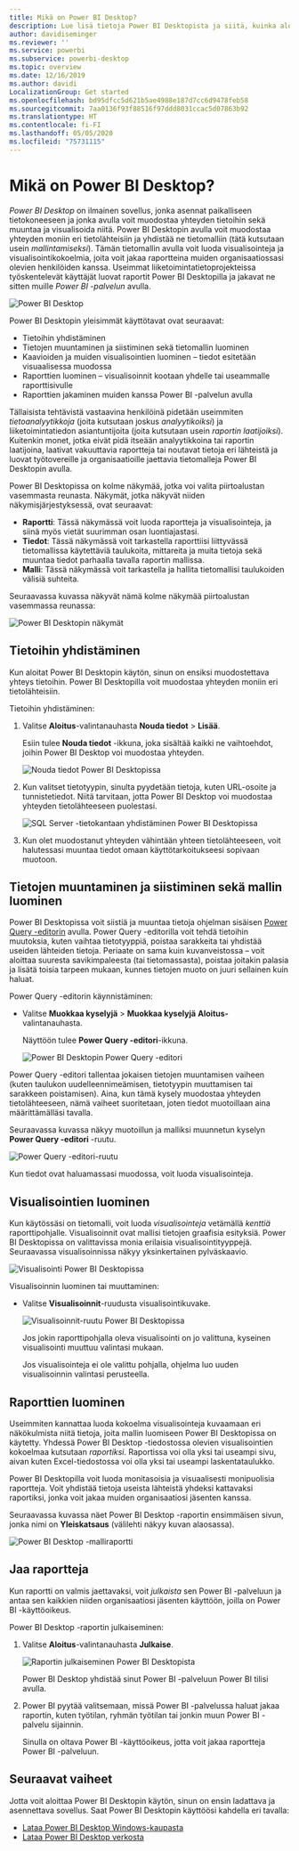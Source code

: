 ```yaml
---
title: Mikä on Power BI Desktop?
description: Lue lisä tietoja Power BI Desktopista ja siitä, kuinka aloittaa sen käyttäminen.
author: davidiseminger
ms.reviewer: ''
ms.service: powerbi
ms.subservice: powerbi-desktop
ms.topic: overview
ms.date: 12/16/2019
ms.author: davidi
LocalizationGroup: Get started
ms.openlocfilehash: bd95dfcc5d621b5ae4988e187d7cc6d9478feb58
ms.sourcegitcommit: 7aa0136f93f88516f97ddd8031ccac5d07863b92
ms.translationtype: HT
ms.contentlocale: fi-FI
ms.lasthandoff: 05/05/2020
ms.locfileid: "75731115"
---
```

# <a name="what-is-power-bi-desktop"></a>Mikä on Power BI Desktop?

*Power BI Desktop* on ilmainen sovellus, jonka asennat paikalliseen tietokoneeseen ja jonka avulla voit muodostaa yhteyden tietoihin sekä muuntaa ja visualisoida niitä. Power BI Desktopin avulla voit muodostaa yhteyden moniin eri tietolähteisiin ja yhdistää ne tietomalliin (tätä kutsutaan usein *mallintamiseksi*). Tämän tietomallin avulla voit luoda visualisointeja ja visualisointikokoelmia, joita voit jakaa raportteina muiden organisaatiossasi olevien henkilöiden kanssa. Useimmat liiketoimintatietoprojekteissa työskentelevät käyttäjät luovat raportit Power BI Desktopilla ja jakavat ne sitten muille *Power BI -palvelun* avulla.

![Power BI Desktop](media/desktop-what-is-desktop/what-is-desktop_01.png)

Power BI Desktopin yleisimmät käyttötavat ovat seuraavat:

* Tietoihin yhdistäminen
* Tietojen muuntaminen ja siistiminen sekä tietomallin luominen
* Kaavioiden ja muiden visualisointien luominen – tiedot esitetään visuaalisessa muodossa
* Raporttien luominen – visualisoinnit kootaan yhdelle tai useammalle raporttisivulle
* Raporttien jakaminen muiden kanssa Power BI -palvelun avulla

Tällaisista tehtävistä vastaavina henkilöinä pidetään useimmiten *tietoanalyytikkoja* (joita kutsutaan joskus *analyytikoiksi*) ja liiketoimintatiedon asiantuntijoita (joita kutsutaan usein *raportin laatijoiksi*). Kuitenkin monet, jotka eivät pidä itseään analyytikkoina tai raportin laatijoina, laativat vakuuttavia raportteja tai noutavat tietoja eri lähteistä ja luovat työtovereille ja organisaatioille jaettavia tietomalleja Power BI Desktopin avulla.

Power BI Desktopissa on kolme näkymää, jotka voi valita piirtoalustan vasemmasta reunasta. Näkymät, jotka näkyvät niiden näkymisjärjestyksessä, ovat seuraavat:
* **Raportti**: Tässä näkymässä voit luoda raportteja ja visualisointeja, ja siinä myös vietät suurimman osan luontiajastasi.
* **Tiedot**: Tässä näkymässä voit tarkastella raporttiisi liittyvässä tietomallissa käytettäviä taulukoita, mittareita ja muita tietoja sekä muuntaa tiedot parhaalla tavalla raportin mallissa.
* **Malli**: Tässä näkymässä voit tarkastella ja hallita tietomallisi taulukoiden välisiä suhteita.

Seuraavassa kuvassa näkyvät nämä kolme näkymää piirtoalustan vasemmassa reunassa:

![Power BI Desktopin näkymät](media/desktop-what-is-desktop/what-is-desktop-07.png)
 

## <a name="connect-to-data"></a>Tietoihin yhdistäminen
Kun aloitat Power BI Desktopin käytön, sinun on ensiksi muodostettava yhteys tietoihin. Power BI Desktopilla voit muodostaa yhteyden moniin eri tietolähteisiin. 

Tietoihin yhdistäminen:

1. Valitse **Aloitus**-valintanauhasta **Nouda tiedot** > **Lisää**. 

   Esiin tulee **Nouda tiedot** -ikkuna, joka sisältää kaikki ne vaihtoehdot, joihin Power BI Desktop voi muodostaa yhteyden.

   ![Nouda tiedot Power BI Desktopissa](media/desktop-what-is-desktop/what-is-desktop_02.png)

2. Kun valitset tietotyypin, sinulta pyydetään tietoja, kuten URL-osoite ja tunnistetiedot. Niitä tarvitaan, jotta Power BI Desktop voi muodostaa yhteyden tietolähteeseen puolestasi.

   ![SQL Server -tietokantaan yhdistäminen Power BI Desktopissa](media/desktop-what-is-desktop/what-is-desktop_03.png)

3. Kun olet muodostanut yhteyden vähintään yhteen tietolähteeseen, voit halutessasi muuntaa tiedot omaan käyttötarkoitukseesi sopivaan muotoon.

## <a name="transform-and-clean-data-create-a-model"></a>Tietojen muuntaminen ja siistiminen sekä mallin luominen

Power BI Desktopissa voit siistiä ja muuntaa tietoja ohjelman sisäisen [Power Query -editorin](https://docs.microsoft.com/power-bi/desktop-query-overview) avulla. Power Query -editorilla voit tehdä tietoihin muutoksia, kuten vaihtaa tietotyyppiä, poistaa sarakkeita tai yhdistää useiden lähteiden tietoja. Periaate on sama kuin kuvanveistossa – voit aloittaa suuresta savikimpaleesta (tai tietomassasta), poistaa joitakin palasia ja lisätä toisia tarpeen mukaan, kunnes tietojen muoto on juuri sellainen kuin haluat. 

Power Query -editorin käynnistäminen:

- Valitse **Muokkaa kyselyjä** > **Muokkaa kyselyjä** **Aloitus-** valintanauhasta.

   Näyttöön tulee **Power Query -editori**-ikkuna.

   ![Power BI Desktopin Power Query -editori](media/desktop-getting-started/designer_gsg_editquery.png)

Power Query -editori tallentaa jokaisen tietojen muuntamisen vaiheen (kuten taulukon uudelleennimeämisen, tietotyypin muuttamisen tai sarakkeen poistamisen). Aina, kun tämä kysely muodostaa yhteyden tietolähteeseen, nämä vaiheet suoritetaan, joten tiedot muotoillaan aina määrittämälläsi tavalla.

Seuraavassa kuvassa näkyy muotoillun ja malliksi muunnetun kyselyn **Power Query -editori** -ruutu.

 ![Power Query -editori-ruutu](media/desktop-getting-started/shapecombine_querysettingsfinished.png)

Kun tiedot ovat haluamassasi muodossa, voit luoda visualisointeja. 

## <a name="create-visuals"></a>Visualisointien luominen 

Kun käytössäsi on tietomalli, voit luoda *visualisointeja* vetämällä *kenttiä* raporttipohjalle. Visualisoinnit ovat mallisi tietojen graafisia esityksiä. Power BI Desktopissa on valittavissa monia erilaisia visualisointityyppejä. Seuraavassa visualisoinnissa näkyy yksinkertainen pylväskaavio. 

![Visualisointi Power BI Desktopissa](media/desktop-what-is-desktop/what-is-desktop_04.png)

Visualisoinnin luominen tai muuttaminen: 

- Valitse **Visualisoinnit**-ruudusta visualisointikuvake. 

   ![Visualisoinnit-ruutu Power BI Desktopissa](media/desktop-what-is-desktop/what-is-desktop_05.png)

   Jos jokin raporttipohjalla oleva visualisointi on jo valittuna, kyseinen visualisointi muuttuu valintasi mukaan. 

   Jos visualisointeja ei ole valittu pohjalla, ohjelma luo uuden visualisoinnin valintasi perusteella.


## <a name="create-reports"></a>Raporttien luominen

Useimmiten kannattaa luoda kokoelma visualisointeja kuvaamaan eri näkökulmista niitä tietoja, joita mallin luomiseen Power BI Desktopissa on käytetty. Yhdessä Power BI Desktop -tiedostossa olevien visualisointien kokoelmaa kutsutaan *raportiksi*. Raportissa voi olla yksi tai useampi sivu, aivan kuten Excel-tiedostossa voi olla yksi tai useampi laskentataulukko. 

Power BI Desktopilla voit luoda monitasoisia ja visuaalisesti monipuolisia raportteja. Voit yhdistää tietoja useista lähteistä yhdeksi kattavaksi raportiksi, jonka voit jakaa muiden organisaatiosi jäsenten kanssa.

Seuraavassa kuvassa näet Power BI Desktop -raportin ensimmäisen sivun, jonka nimi on **Yleiskatsaus** (välilehti näkyy kuvan alaosassa). 

![Power BI Desktop -malliraportti](media/desktop-what-is-desktop/what-is-desktop_01.png)

## <a name="share-reports"></a>Jaa raportteja

Kun raportti on valmis jaettavaksi, voit *julkaista* sen Power BI -palveluun ja antaa sen kaikkien niiden organisaatiosi jäsenten käyttöön, joilla on Power BI -käyttöoikeus. 

Power BI Desktop -raportin julkaiseminen: 

1. Valitse **Aloitus**-valintanauhasta **Julkaise**.

   ![Raportin julkaiseminen Power BI Desktopista](media/desktop-what-is-desktop/what-is-desktop_06.png)

   Power BI Desktop yhdistää sinut Power BI -palveluun Power BI tilisi avulla. 

2. Power BI pyytää valitsemaan, missä Power BI -palvelussa haluat jakaa raportin, kuten työtilan, ryhmän työtilan tai jonkin muun Power BI -palvelu sijainnin. 

   Sinulla on oltava Power BI -käyttöoikeus, jotta voit jakaa raportteja Power BI -palveluun.


## <a name="next-steps"></a>Seuraavat vaiheet

Jotta voit aloittaa Power BI Desktopin käytön, sinun on ensin ladattava ja asennettava sovellus. Saat Power BI Desktopin käyttöösi kahdella eri tavalla:

* [Lataa Power BI Desktop Windows-kaupasta](https://aka.ms/pbidesktopstore)
* [Lataa Power BI Desktop verkosta](https://docs.microsoft.com/power-bi/desktop-get-the-desktop#download-power-bi-desktop-directly)

